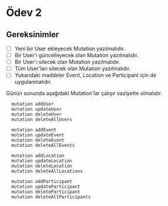 # Ödev 2

## Gereksinimler
- [ ] Yeni bir User ekleyecek Mutation yazılmalıdır.
- [ ] Bir User'ı güncelleyecek olan Mutation yazılmalıdır.
- [ ] Bir User'ı silecek olan Mutation yazılmalıdır.
- [ ] Tüm User'ları silecek olan Mutation yazılmalıdır.
- [ ] Yukarıdaki maddeler Event, Location ve Participant için de uygulanmalıdır.

Günün sonunda aşağıdaki Mutation'lar çalışır vaziyette olmalıdır.

```
  mutation addUser   
  mutation updateUser
  mutation deleteUser
  mutation deleteAllUsers

  mutation addEvent   
  mutation updateEvent
  mutation deleteEvent
  mutation deleteAllEvents

  mutation addLocation   
  mutation updateLocation
  mutation deleteLocation
  mutation deleteAllLocations

  mutation addParticipant   
  mutation updateParticipant
  mutation deleteParticipant
  mutation deleteAllParticipants

```